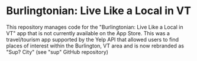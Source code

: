 # Burlingtonian: Live Like a Local in VT
This repository manages code for the "Burlingtonian: Live Like a Local in VT" app that is not currently available on the App Store. This was a travel/tourism app supported by the Yelp API that allowed users to find places of interest within the Burlington, VT area and is now rebranded as "Sup? City" (see "sup" GitHub repository)
